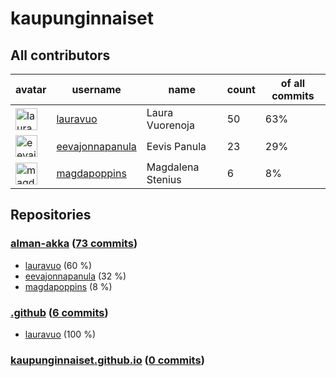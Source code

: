 
# kaupunginnaiset

## All contributors

| avatar | username | name | count | of all commits |
|--------|----------|------|---------|---|
| <img src="https://avatars.githubusercontent.com/u/29113682?s=35&v=4" alt="lauravuo" width="35px" /> | [lauravuo](https://github.com/lauravuo) | Laura Vuorenoja | 50 | 63%
| <img src="https://avatars.githubusercontent.com/u/28345294?s=35&v=4" alt="eevajonnapanula" width="35px" /> | [eevajonnapanula](https://github.com/eevajonnapanula) | Eevis Panula | 23 | 29%
| <img src="https://avatars.githubusercontent.com/u/26743924?s=35&v=4" alt="magdapoppins" width="35px" /> | [magdapoppins](https://github.com/magdapoppins) | Magdalena Stenius | 6 | 8%

## Repositories

### [alman-akka](https://github.com/kaupunginnaiset/alman-akka) ([73 commits](https://github.com/kaupunginnaiset/alman-akka/graphs/contributors))

* [lauravuo](https://github.com/lauravuo) (60 %)
* [eevajonnapanula](https://github.com/eevajonnapanula) (32 %)
* [magdapoppins](https://github.com/magdapoppins) (8 %)
    
### [.github](https://github.com/kaupunginnaiset/.github) ([6 commits](https://github.com/kaupunginnaiset/.github/graphs/contributors))

* [lauravuo](https://github.com/lauravuo) (100 %)
    
### [kaupunginnaiset.github.io](https://github.com/kaupunginnaiset/kaupunginnaiset.github.io) ([0 commits](https://github.com/kaupunginnaiset/kaupunginnaiset.github.io/graphs/contributors))


    
    